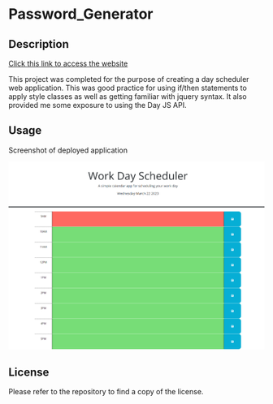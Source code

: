 # Password_Generator

## Description

[Click this link to access the website](https://greg-pfeifer.github.io/day_scheduler)

This project was completed for the purpose of creating a day scheduler web application. This was good practice for using if/then statements to apply style classes as well as getting familiar with jquery syntax. It also provided me some exposure to using the Day JS API. 

## Usage

Screenshot of deployed application

![Deployed application screenshot](./assets/Website_screenshot.png)

## License

Please refer to the repository to find a copy of the license.